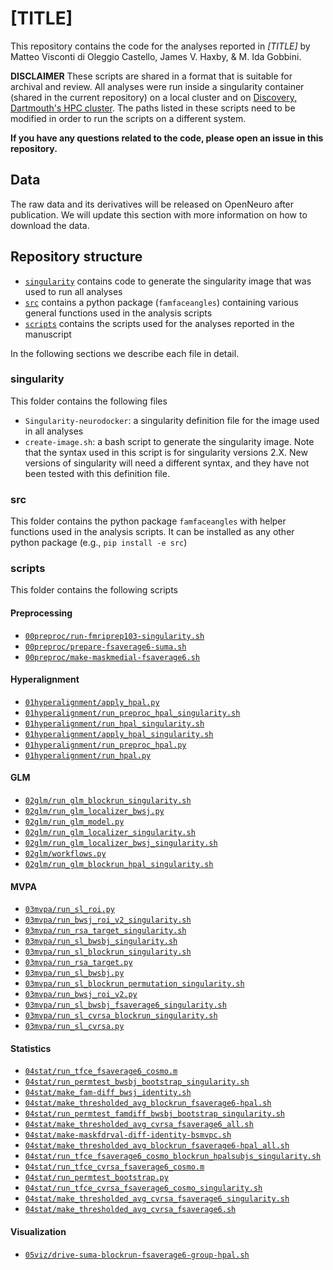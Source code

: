 # [TITLE]

This repository contains the code for the analyses reported in *[TITLE]* by Matteo Visconti di Oleggio Castello, James V. Haxby, & M. Ida Gobbini.

**DISCLAIMER** These scripts are shared in a format that is suitable for archival and review. All analyses were run inside a singularity container (shared in the current repository) on a local cluster and on [Discovery, Dartmouth's HPC cluster](https://rc.dartmouth.edu/index.php/discovery-overview/). The paths listed in these scripts need to be modified in order to run the scripts on a different system.

**If you have any questions related to the code, please open an issue in this repository.**

## Data

The raw data and its derivatives will be released on OpenNeuro after publication. We will update this section with more information on how to download the data.

## Repository structure

* [`singularity`](singularity) contains code to generate the singularity image that was used to run all analyses
* [`src`](src) contains a python package (`famfaceangles`) containing various general functions used in the analysis scripts
* [`scripts`](scripts)  contains the scripts used for the analyses reported in the manuscript

In the following sections we describe each file in detail.

### singularity

This folder contains the following files

* `Singularity-neurodocker`: a singularity definition file for the image used in all analyses
* `create-image.sh`: a bash script to generate the singularity image. Note that the syntax used in this script is for singularity versions 2.X. New versions of singularity will need a different syntax, and they have not been tested with this definition file.

### src

This folder contains the python package `famfaceangles` with helper functions used in the analysis scripts. It can be installed as any other python package (e.g., `pip install -e src`)

### scripts

This folder contains the following scripts

#### Preprocessing
* [`00preproc/run-fmriprep103-singularity.sh`](scripts/00preproc/run-fmriprep103-singularity.sh)
* [`00preproc/prepare-fsaverage6-suma.sh`](scripts/00preproc/prepare-fsaverage6-suma.sh)
* [`00preproc/make-maskmedial-fsaverage6.sh`](scripts/00preproc/make-maskmedial-fsaverage6.sh)

#### Hyperalignment

* [`01hyperalignment/apply_hpal.py`](scripts/01hyperalignment/apply_hpal.py)
* [`01hyperalignment/run_preproc_hpal_singularity.sh`](scripts/01hyperalignment/run_preproc_hpal_singularity.sh)
* [`01hyperalignment/run_hpal_singularity.sh`](scripts/01hyperalignment/run_hpal_singularity.sh)
* [`01hyperalignment/apply_hpal_singularity.sh`](scripts/01hyperalignment/apply_hpal_singularity.sh)
* [`01hyperalignment/run_preproc_hpal.py`](scripts/01hyperalignment/run_preproc_hpal.py)
* [`01hyperalignment/run_hpal.py`](scripts/01hyperalignment/run_hpal.py)

#### GLM

* [`02glm/run_glm_blockrun_singularity.sh`](scripts/02glm/run_glm_blockrun_singularity.sh)
* [`02glm/run_glm_localizer_bwsj.py`](scripts/02glm/run_glm_localizer_bwsj.py)
* [`02glm/run_glm_model.py`](scripts/02glm/run_glm_model.py)
* [`02glm/run_glm_localizer_singularity.sh`](scripts/02glm/run_glm_localizer_singularity.sh)
* [`02glm/run_glm_localizer_bwsj_singularity.sh`](scripts/02glm/run_glm_localizer_bwsj_singularity.sh)
* [`02glm/workflows.py`](scripts/02glm/workflows.py)
* [`02glm/run_glm_blockrun_hpal_singularity.sh`](scripts/02glm/run_glm_blockrun_hpal_singularity.sh)

#### MVPA

* [`03mvpa/run_sl_roi.py`](scripts/03mvpa/run_sl_roi.py)
* [`03mvpa/run_bwsj_roi_v2_singularity.sh`](scripts/03mvpa/run_bwsj_roi_v2_singularity.sh)
* [`03mvpa/run_rsa_target_singularity.sh`](scripts/03mvpa/run_rsa_target_singularity.sh)
* [`03mvpa/run_sl_bwsbj_singularity.sh`](scripts/03mvpa/run_sl_bwsbj_singularity.sh)
* [`03mvpa/run_sl_blockrun_singularity.sh`](scripts/03mvpa/run_sl_blockrun_singularity.sh)
* [`03mvpa/run_rsa_target.py`](scripts/03mvpa/run_rsa_target.py)
* [`03mvpa/run_sl_bwsbj.py`](scripts/03mvpa/run_sl_bwsbj.py)
* [`03mvpa/run_sl_blockrun_permutation_singularity.sh`](scripts/03mvpa/run_sl_blockrun_permutation_singularity.sh)
* [`03mvpa/run_bwsj_roi_v2.py`](scripts/03mvpa/run_bwsj_roi_v2.py)
* [`03mvpa/run_sl_bwsbj_fsaverage6_singularity.sh`](scripts/03mvpa/run_sl_bwsbj_fsaverage6_singularity.sh)
* [`03mvpa/run_sl_cvrsa_blockrun_singularity.sh`](scripts/03mvpa/run_sl_cvrsa_blockrun_singularity.sh)
* [`03mvpa/run_sl_cvrsa.py`](scripts/03mvpa/run_sl_cvrsa.py)

#### Statistics

* [`04stat/run_tfce_fsaverage6_cosmo.m`](scripts/04stat/run_tfce_fsaverage6_cosmo.m)
* [`04stat/run_permtest_bwsbj_bootstrap_singularity.sh`](scripts/04stat/run_permtest_bwsbj_bootstrap_singularity.sh)
* [`04stat/make_fam-diff_bwsj_identity.sh`](scripts/04stat/make_fam-diff_bwsj_identity.sh)
* [`04stat/make_thresholded_avg_blockrun_fsaverage6-hpal.sh`](scripts/04stat/make_thresholded_avg_blockrun_fsaverage6-hpal.sh)
* [`04stat/run_permtest_famdiff_bwsbj_bootstrap_singularity.sh`](scripts/04stat/run_permtest_famdiff_bwsbj_bootstrap_singularity.sh)
* [`04stat/make_thresholded_avg_cvrsa_fsaverage6_all.sh`](scripts/04stat/make_thresholded_avg_cvrsa_fsaverage6_all.sh)
* [`04stat/make-maskfdrval-diff-identity-bsmvpc.sh`](scripts/04stat/make-maskfdrval-diff-identity-bsmvpc.sh)
* [`04stat/make_thresholded_avg_blockrun_fsaverage6-hpal_all.sh`](scripts/04stat/make_thresholded_avg_blockrun_fsaverage6-hpal_all.sh)
* [`04stat/run_tfce_fsaverage6_cosmo_blockrun_hpalsubjs_singularity.sh`](scripts/04stat/run_tfce_fsaverage6_cosmo_blockrun_hpalsubjs_singularity.sh)
* [`04stat/run_tfce_cvrsa_fsaverage6_cosmo.m`](scripts/04stat/run_tfce_cvrsa_fsaverage6_cosmo.m)
* [`04stat/run_permtest_bootstrap.py`](scripts/04stat/run_permtest_bootstrap.py)
* [`04stat/run_tfce_cvrsa_fsaverage6_cosmo_singularity.sh`](scripts/04stat/run_tfce_cvrsa_fsaverage6_cosmo_singularity.sh)
* [`04stat/make_thresholded_avg_cvrsa_fsaverage6_singularity.sh`](scripts/04stat/make_thresholded_avg_cvrsa_fsaverage6_singularity.sh)
* [`04stat/make_thresholded_avg_cvrsa_fsaverage6.sh`](scripts/04stat/make_thresholded_avg_cvrsa_fsaverage6.sh)

#### Visualization

* [`05viz/drive-suma-blockrun-fsaverage6-group-hpal.sh`](scripts/05viz/drive-suma-blockrun-fsaverage6-group-hpal.sh)
